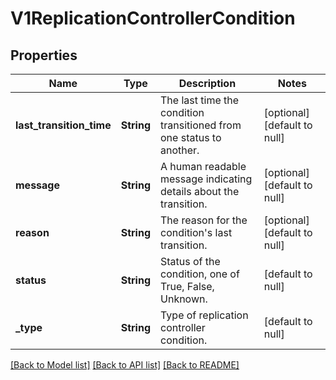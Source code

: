 # V1ReplicationControllerCondition

## Properties
Name | Type | Description | Notes
------------ | ------------- | ------------- | -------------
**last_transition_time** | **String** | The last time the condition transitioned from one status to another. | [optional] [default to null]
**message** | **String** | A human readable message indicating details about the transition. | [optional] [default to null]
**reason** | **String** | The reason for the condition&#39;s last transition. | [optional] [default to null]
**status** | **String** | Status of the condition, one of True, False, Unknown. | [default to null]
**_type** | **String** | Type of replication controller condition. | [default to null]

[[Back to Model list]](../README.md#documentation-for-models) [[Back to API list]](../README.md#documentation-for-api-endpoints) [[Back to README]](../README.md)


